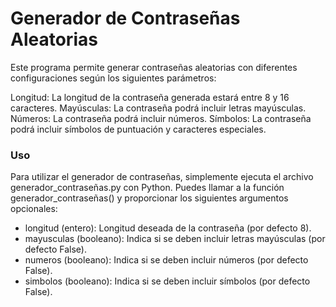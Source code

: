 # Generador de Contraseñas Aleatorias
Este programa permite generar contraseñas aleatorias con diferentes configuraciones según los siguientes parámetros:

Longitud: La longitud de la contraseña generada estará entre 8 y 16 caracteres.
Mayúsculas: La contraseña podrá incluir letras mayúsculas.
Números: La contraseña podrá incluir números.
Símbolos: La contraseña podrá incluir símbolos de puntuación y caracteres especiales.

### Uso
Para utilizar el generador de contraseñas, simplemente ejecuta el archivo generador_contraseñas.py con Python. Puedes llamar a la función generador_contraseñas() y proporcionar los siguientes argumentos opcionales:

- longitud (entero): Longitud deseada de la contraseña (por defecto 8).
- mayusculas (booleano): Indica si se deben incluir letras mayúsculas (por defecto False).
- numeros (booleano): Indica si se deben incluir números (por defecto False).
- simbolos (booleano): Indica si se deben incluir símbolos (por defecto False).
